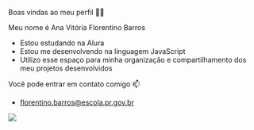 Boas vindas ao meu perfil 💙💙

Meu nome é Ana Vitória Florentino Barros

* Estou estudando na Alura
* Estou me desenvolvendo na linguagem JavaScript
* Utilizo esse espaço para minha organização e compartilhamento dos meu projetos desenvolvidos

Você pode entrar em contato comigo 📫

- florentino.barros@escola.pr.gov.br


![](https://static.ric.com.br/uploads/2024/04/hyunjin-stray-kids-doacao-596x600.jpg)

